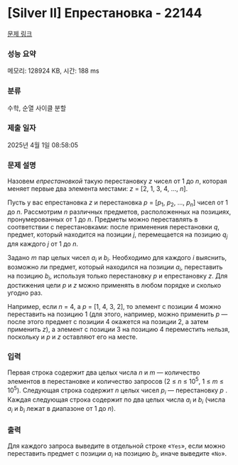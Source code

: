 # [Silver II] Епрестановка - 22144 

[문제 링크](https://www.acmicpc.net/problem/22144) 

### 성능 요약

메모리: 128924 KB, 시간: 188 ms

### 분류

수학, 순열 사이클 분할

### 제출 일자

2025년 4월 1일 08:58:05

### 문제 설명

<p>Назовем <i>епрестановкой</i> такую перестановку <i>z</i> чисел от 1 до <i>n</i>, которая меняет первые два элемента местами: <i>z</i> = [2, 1, 3, 4, ..., <i>n</i>].</p>

<p>Пусть у вас епрестановка <i>z</i> и перестановка <i>p</i> = [<i>p</i><sub>1</sub>, <i>p</i><sub>2</sub>, ..., <i>p</i><sub><i>n</i></sub>] чисел от 1 до <i>n</i>. Рассмотрим <i>n</i> различных предметов, расположенных на позициях, пронумерованных от 1 до <i>n</i>. Предметы можно переставлять в соответствии с перестановками: после применения перестановки <i>q</i>, предмет, который находится на позиции <i>j</i>, перемещается на позицию <i>q<sub>j</sub></i> для каждого <i>j</i> от 1 до <i>n</i>.</p>

<p>Задано <i>m</i> пар целых чисел <i>a<sub>i</sub></i> и <i>b<sub>i</sub></i>. Необходимо для каждого <i>i</i> выяснить, возможно ли предмет, который находился на позиции <i>a<sub>i</sub></i>, переставить на позицию <i>b<sub>i</sub></i>, используя только перестановку <i>p</i> и епрестановку <i>z</i>. Для достижения цели <i>p</i> и <i>z</i> можно применять в любом порядке и сколько угодно раз.</p>

<p>Например, если <i>n</i> = 4, а <i>p</i> = [1, 4, 3, 2], то элемент с позиции 4 можно переставить на позицию 1 (для этого, например, можно применить <i>p</i> — после этого предмет с позиции 4 окажется на позиции 2, а затем применить <i>z</i>), а элемент с позиции 3 на позицию 4 переместить нельзя, поскольку и <i>p</i> и <i>z</i> оставляют его на месте.</p>

### 입력 

 <p>Первая строка содержит два целых числа <i>n</i> и <i>m</i> — количество элементов в перестановке и количество запросов (2 ≤ <i>n</i> ≤ 10<sup>5</sup>, 1 ≤ <i>m</i> ≤ 10<sup>5</sup>). Следующая строка содержит <i>n</i> целых чисел <i>p<sub>i</sub></i> — перестановку <i>p</i> . Каждая следующая строка содержит по два целых числа <i>a<sub>i</sub></i> и <i>b<sub>i</sub></i> (числа <i>a<sub>i</sub></i> и <i>b<sub>i</sub></i> лежат в диапазоне от 1 до <i>n</i>).</p>

### 출력 

 <p>Для каждого запроса выведите в отдельной строке «<code>Yes</code>», если можно переставить предмет с позиции <i>a<sub>i</sub></i> на позицию <i>b<sub>i</sub></i>, иначе выведите «<code>No</code>».</p>

